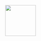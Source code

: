 <div id="header" align="center">
  <img src="https://media.giphy.com/media/soB0cYUaOWqv6/giphy.gif" width="100" />
</div>
<!--
**roadkillmwa/roadkillmwa** is a ✨ _special_ ✨ repository because its `README.md` (this file) appears on your GitHub profile.

Here are some ideas to get you started:

- 🔭 I’m currently working on ...
- 🌱 I’m currently learning ...
- 👯 I’m looking to collaborate on ...
- 🤔 I’m looking for help with ...
- 💬 Ask me about ...
- 📫 How to reach me: ...
- 😄 Pronouns: ...
- ⚡ Fun fact: ...
-->
